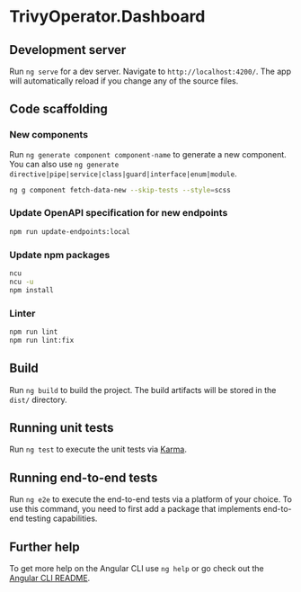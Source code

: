 # TrivyOperator.Dashboard

## Development server

Run `ng serve` for a dev server. Navigate to `http://localhost:4200/`. The app will automatically reload if you change any of the source files.

## Code scaffolding

### New components

Run `ng generate component component-name` to generate a new component. You can also use `ng generate directive|pipe|service|class|guard|interface|enum|module`.

```sh
ng g component fetch-data-new --skip-tests --style=scss
```

### Update OpenAPI specification for new endpoints

```sh
npm run update-endpoints:local
```

### Update npm packages

```sh
ncu
ncu -u
npm install
```

### Linter 

```sh
npm run lint
npm run lint:fix
```

## Build

Run `ng build` to build the project. The build artifacts will be stored in the `dist/` directory.

## Running unit tests

Run `ng test` to execute the unit tests via [Karma](https://karma-runner.github.io).

## Running end-to-end tests

Run `ng e2e` to execute the end-to-end tests via a platform of your choice. To use this command, you need to first add a package that implements end-to-end testing capabilities.

## Further help

To get more help on the Angular CLI use `ng help` or go check out the [Angular CLI README](https://github.com/angular/angular-cli/blob/master/README.md).
